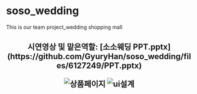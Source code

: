 # soso_wedding
This is our team project_wedding shopping mall

<h2 align="center"> 시연영상 및 맡은역할:
[소소웨딩 PPT.pptx](https://github.com/GyuryHan/soso_wedding/files/6127249/PPT.pptx)


![상품페이지](https://user-images.githubusercontent.com/66048317/111075267-86b40f00-852a-11eb-93ff-56592946884a.jpg)
![ui설계](https://user-images.githubusercontent.com/66048317/111075268-87e53c00-852a-11eb-873c-de6dd4b9aef4.jpg)
